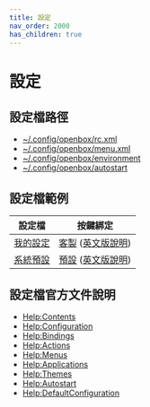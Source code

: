 ```yaml
---
title: 設定
nav_order: 2000
has_children: true
---
```


# 設定


## 設定檔路徑

* [~/.config/openbox/rc.xml](https://github.com/samwhelp/note-about-openbox/blob/gh-pages/_demo/config/openbox-config/main/config/openbox/rc.xml)
* [~/.config/openbox/menu.xml](https://github.com/samwhelp/note-about-openbox/blob/gh-pages/_demo/config/openbox-config/main/config/openbox/menu.xml)
* [~/.config/openbox/environment](https://github.com/samwhelp/note-about-openbox/blob/gh-pages/_demo/config/openbox-config/main/config/openbox/environment)
* [~/.config/openbox/autostart](https://github.com/samwhelp/note-about-openbox/blob/gh-pages/_demo/config/openbox-config/main/config/openbox/autostart)


## 設定檔範例

| 設定檔 | 按鍵綁定 |
| --- | --- |
| [我的設定](https://github.com/samwhelp/note-about-openbox/blob/gh-pages/_demo/config/openbox-config/main/config/openbox) | [客製](https://samwhelp.github.io/note-about-openbox/read/scenario/main.html) ([英文版說明](https://github.com/samwhelp/note-about-openbox/blob/gh-pages/_demo/config/openbox-config/main/spec-keybind.md)) |
| [系統預設](https://github.com/samwhelp/note-about-openbox/blob/gh-pages/_demo/config/openbox-config/default/config/openbox) | [預設](https://samwhelp.github.io/note-about-openbox/read/scenario/default.html) ([英文版說明](http://openbox.org/wiki/Help:Contents)) |



## 設定檔官方文件說明

* [Help:Contents](http://openbox.org/wiki/Help:Contents)
* [Help:Configuration](http://openbox.org/wiki/Help:Configuration)
* [Help:Bindings](http://openbox.org/wiki/Help:Bindings)
* [Help:Actions](http://openbox.org/wiki/Help:Actions)
* [Help:Menus](http://openbox.org/wiki/Help:Menus)
* [Help:Applications](http://openbox.org/wiki/Help:Applications)
* [Help:Themes](http://openbox.org/wiki/Help:Themes)
* [Help:Autostart](http://openbox.org/wiki/Help:Autostart)
* [Help:DefaultConfiguration](http://openbox.org/wiki/Help:DefaultConfiguration)
